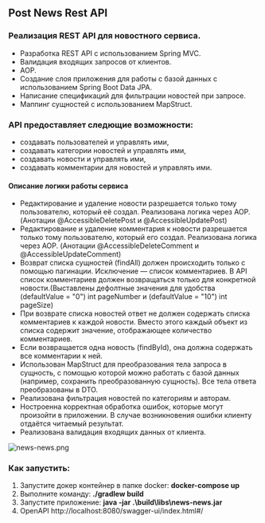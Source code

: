 <H2>Post News Rest API</H2>

<H3>Реализация REST API для новостного сервиса.</H3>

* Разработка REST API с использованием Spring MVC.
* Валидация входящих запросов от клиентов.
* AOP.
* Создание слоя приложения для работы с базой данных с использованием Spring Boot Data JPA.
* Написание спецификаций для фильтрации новостей при запросе.
* Маппинг сущностей с использованием MapStruct.

<H3>API предоставляет следющие возможности:</H3>

* создавать пользователей и управлять ими,
* создавать категории новостей и управлять ими,
* создавать новости и управлять ими,
* создавать комментарии для новостей и управлять ими.

<H4>Описание логики работы сервиса</H4>

* Редактирование и удаление новости разрешается только тому пользователю, который её создал. Реализована логика через AOP.
(Анотации @AccessibleDeletePost и @AccessibleUpdatePost)
* Редактирование и удаление комментария к новости разрешается только тому пользователю, который его создал. Реализована логика через AOP.
(Анотации @AccessibleDeleteComment и @AccessibleUpdateComment)
* Возврат списка сущностей (findAll) должен происходить только с помощью пагинации. Исключение — список комментариев. 
В API список комментариев должен возвращаться только для конкретной новости.(Выставлены дефолтные значения для удобства (defaultValue = "0") int pageNumber и (defaultValue = "10") int pageSize)
* При возврате списка новостей ответ не должен содержать списка комментариев к каждой новости. Вместо этого каждый объект из списка содержит значение, отображающее количество комментариев.
* Если возвращается одна новость (findById), она должна содержать все комментарии к ней.
* Использован MapStruct для преобразования тела запроса в сущность, с помощью которой можно работать с базой данных (например, сохранить преобразованную сущность). Все тела ответа преобразованы в DTO.
* Реализована фильтрация новостей по категориям и авторам.
* Ностроенна корректная обработка ошибок, которые могут произойти в приложении. В случае возникновения ошибки клиенту отдаётся читаемый результат.
* Реализована валидация входящих данных от клиента. 


![news-news.png](news-news.png)

<H3>Как запустить:</H3>


1. Запустите докер контейнер в папке docker: <b>docker-compose up</b>
2. Выполните команду: <b>./gradlew build</b>
3. Запустите приложение: <b>java -jar .\build\libs\news-news.jar</b>
4. OpenAPI http://localhost:8080/swagger-ui/index.html#/